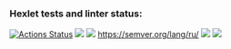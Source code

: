 ### Hexlet tests and linter status:
[![Actions Status](https://github.com/nic11371/python-project-49/actions/workflows/hexlet-check.yml/badge.svg)](https://github.com/nic11371/python-project-49/actions)
<a href="https://codeclimate.com/github/nic11371/python-project-49/maintainability"><img src="https://api.codeclimate.com/v1/badges/2baa4e2e5ed6a24bc653/maintainability" /></a>
<a href="https://asciinema.org/a/664214" target="_blank"><img src="https://asciinema.org/a/664214.svg" /></a>
https://semver.org/lang/ru/
<a href="https://asciinema.org/a/664540" target="_blank"><img src="https://asciinema.org/a/664540.svg" /></a>
<a href="https://asciinema.org/a/664559" target="_blank"><img src="https://asciinema.org/a/664559.svg" /></a>